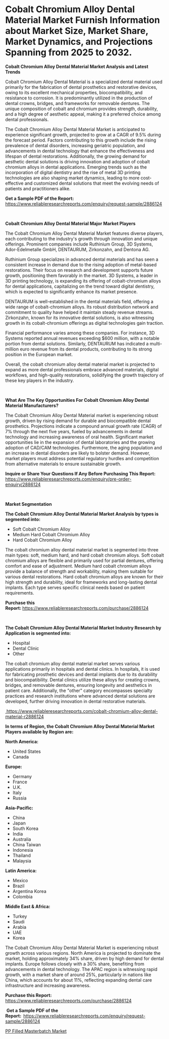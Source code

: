 <p><h1>Cobalt Chromium Alloy Dental Material Market Furnish Information about Market Size, Market Share, Market Dynamics, and Projections Spanning from 2025 to 2032.</h1></p><p><strong>Cobalt Chromium Alloy Dental Material Market Analysis and Latest Trends</strong></p>
<p><p>Cobalt Chromium Alloy Dental Material is a specialized dental material used primarily for the fabrication of dental prosthetics and restorative devices, owing to its excellent mechanical properties, biocompatibility, and resistance to corrosion. It is predominantly utilized in the production of dental crowns, bridges, and frameworks for removable dentures. The unique composition of cobalt and chromium provides strength, durability, and a high degree of aesthetic appeal, making it a preferred choice among dental professionals.</p><p>The Cobalt Chromium Alloy Dental Material Market is anticipated to experience significant growth, projected to grow at a CAGR of 9.5% during the forecast period. Factors contributing to this growth include the rising prevalence of dental disorders, increasing geriatric population, and advancements in dental technology that enhance the effectiveness and lifespan of dental restorations. Additionally, the growing demand for aesthetic dental solutions is driving innovation and adoption of cobalt chromium alloys in dental applications. Emerging trends such as the incorporation of digital dentistry and the rise of metal 3D printing technologies are also shaping market dynamics, leading to more cost-effective and customized dental solutions that meet the evolving needs of patients and practitioners alike.</p></p>
<p><strong>Get a Sample PDF of the Report:&nbsp;</strong> <a href="https://www.reliableresearchreports.com/enquiry/request-sample/2886124?utm_campaign=2756&utm_medium=2&utm_source=Github&utm_content=ia&utm_term=13032025&utm_id=cobalt-chromium-alloy-dental-material">https://www.reliableresearchreports.com/enquiry/request-sample/2886124</a></p>
<p>&nbsp;</p>
<p><strong>Cobalt Chromium Alloy Dental Material Major Market Players</strong></p>
<p><p>The Cobalt Chromium Alloy Dental Material Market features diverse players, each contributing to the industry's growth through innovation and unique offerings. Prominent companies include Ruthinium Group, 3D Systems, Ador-Edelmetalle GmbH, DENTAURUM, Zirkonzahn, and Dentona AG.</p><p>Ruthinium Group specializes in advanced dental materials and has seen a consistent increase in demand due to the rising adoption of metal-based restorations. Their focus on research and development supports future growth, positioning them favorably in the market. 3D Systems, a leader in 3D printing technology, is expanding its offering of cobalt-chromium alloys for dental applications, capitalizing on the trend toward digital dentistry, which is expected to significantly enhance its market presence.</p><p>DENTAURUM is well-established in the dental materials field, offering a wide range of cobalt-chromium alloys. Its robust distribution network and commitment to quality have helped it maintain steady revenue streams. Zirkonzahn, known for its innovative dental solutions, is also witnessing growth in its cobalt-chromium offerings as digital technologies gain traction.</p><p>Financial performance varies among these companies. For instance, 3D Systems reported annual revenues exceeding $600 million, with a notable portion from dental solutions. Similarly, DENTAURUM has indicated a multi-million euro revenue from its dental products, contributing to its strong position in the European market.</p><p>Overall, the cobalt chromium alloy dental material market is projected to expand as more dental professionals embrace advanced materials, digital workflows, and high-quality restorations, solidifying the growth trajectory of these key players in the industry.</p></p>
<p>&nbsp;</p>
<p><strong>What Are The Key Opportunities For Cobalt Chromium Alloy Dental Material Manufacturers?</strong></p>
<p><p>The Cobalt Chromium Alloy Dental Material market is experiencing robust growth, driven by rising demand for durable and biocompatible dental prosthetics. Projections indicate a compound annual growth rate (CAGR) of 7% through the next five years, fueled by advancements in dental technology and increasing awareness of oral health. Significant market opportunities lie in the expansion of dental laboratories and the growing adoption of CAD/CAM technologies. Furthermore, the aging population and an increase in dental disorders are likely to bolster demand. However, market players must address potential regulatory hurdles and competition from alternative materials to ensure sustainable growth.</p></p>
<p><strong>Inquire or Share Your Questions If Any Before Purchasing This Report:</strong> <a href="https://www.reliableresearchreports.com/enquiry/pre-order-enquiry/2886124?utm_campaign=2756&utm_medium=2&utm_source=Github&utm_content=ia&utm_term=13032025&utm_id=cobalt-chromium-alloy-dental-material">https://www.reliableresearchreports.com/enquiry/pre-order-enquiry/2886124</a></p>
<p>&nbsp;</p>
<p><strong>Market Segmentation</strong></p>
<p><strong>The Cobalt Chromium Alloy Dental Material Market Analysis by types is segmented into:</strong></p>
<p><ul><li> Soft Cobalt Chromium Alloy</li><li>Medium Hard Cobalt Chromium Alloy</li><li>Hard Cobalt Chromium Alloy </li></ul></p>
<p><p>The cobalt chromium alloy dental material market is segmented into three main types: soft, medium hard, and hard cobalt chromium alloys. Soft cobalt chromium alloys are flexible and primarily used for partial dentures, offering comfort and ease of adjustment. Medium hard cobalt chromium alloys provide a balance of strength and workability, making them suitable for various dental restorations. Hard cobalt chromium alloys are known for their high strength and durability, ideal for frameworks and long-lasting dental implants. Each type serves specific clinical needs based on patient requirements.</p></p>
<p><strong>Purchase this Report:&nbsp;</strong><a href="https://www.reliableresearchreports.com/purchase/2886124?utm_campaign=2756&utm_medium=2&utm_source=Github&utm_content=ia&utm_term=13032025&utm_id=cobalt-chromium-alloy-dental-material">https://www.reliableresearchreports.com/purchase/2886124</a></p>
<p>&nbsp;</p>
<p><strong>The Cobalt Chromium Alloy Dental Material Market Industry Research by Application is segmented into:</strong></p>
<p><ul><li> Hospital</li><li>Dental Clinic</li><li>Other </li></ul></p>
<p><p>The cobalt chromium alloy dental material market serves various applications primarily in hospitals and dental clinics. In hospitals, it is used for fabricating prosthetic devices and dental implants due to its durability and biocompatibility. Dental clinics utilize these alloys for creating crowns, bridges, and removable dentures, ensuring longevity and aesthetics in patient care. Additionally, the "other" category encompasses specialty practices and research institutions where advanced dental solutions are developed, further driving innovation in dental restorative materials.</p></p>
<p><a href="https://www.reliableresearchreports.com/cobalt-chromium-alloy-dental-material-r2886124?utm_campaign=2756&utm_medium=2&utm_source=Github&utm_content=ia&utm_term=13032025&utm_id=cobalt-chromium-alloy-dental-material">&nbsp;https://www.reliableresearchreports.com/cobalt-chromium-alloy-dental-material-r2886124</a></p>
<p><strong>In terms of Region, the Cobalt Chromium Alloy Dental Material Market Players available by Region are:</strong></p>
<p>
    <p> <strong> North America: </strong>
        <ul>
            <li>United States</li>
            <li>Canada</li>
        </ul>
        </p> 
    <p> <strong> Europe: </strong>
        <ul>
            <li>Germany</li>
            <li>France</li>
            <li>U.K.</li>
            <li>Italy</li>
            <li>Russia</li>
        </ul>
        </p> 
    <p> <strong> Asia-Pacific: </strong>
        <ul>
            <li>China</li>
            <li>Japan</li>
            <li>South Korea</li>
            <li>India</li>
            <li>Australia</li>
            <li>China Taiwan</li>
            <li>Indonesia</li>
            <li>Thailand</li>
            <li>Malaysia</li>
        </ul>
        </p> 
    <p> <strong> Latin America: </strong>
        <ul>
            <li>Mexico</li>
            <li>Brazil</li>
            <li>Argentina Korea</li>
            <li>Colombia</li>
        </ul>
        </p> 
    <p> <strong> Middle East & Africa: </strong>
        <ul>
            <li>Turkey</li>
            <li>Saudi</li>
            <li>Arabia</li>
            <li>UAE</li>
            <li>Korea</li>
        </ul>
    </p>
    </p>
<p><p>The Cobalt Chromium Alloy Dental Material Market is experiencing robust growth across various regions. North America is projected to dominate the market, holding approximately 34% share, driven by high demand for dental implants. Europe follows closely with a 30% share, benefiting from advancements in dental technology. The APAC region is witnessing rapid growth, with a market share of around 25%, particularly in nations like China, which accounts for about 11%, reflecting expanding dental care infrastructure and increasing awareness.</p></p>
<p><strong>Purchase this Report: </strong><a href="https://www.reliableresearchreports.com/purchase/2886124?utm_campaign=2756&utm_medium=2&utm_source=Github&utm_content=ia&utm_term=13032025&utm_id=cobalt-chromium-alloy-dental-material">https://www.reliableresearchreports.com/purchase/2886124</a></p>
<p>&nbsp;<strong>Get a Sample PDF of the Report:&nbsp;&nbsp;</strong><a href="https://www.reliableresearchreports.com/enquiry/request-sample/2886124?utm_campaign=2756&utm_medium=2&utm_source=Github&utm_content=ia&utm_term=13032025&utm_id=cobalt-chromium-alloy-dental-material">https://www.reliableresearchreports.com/enquiry/request-sample/2886124</a></p>
<p><strong></strong></p>
<p><p><a href="https://github.com/rodinayygacklezi/Market-Research-Report-List-1/blob/main/pp-filled-masterbatch-market.md?utm_campaign=2756&utm_medium=2&utm_source=Github&utm_content=ia&utm_term=13032025&utm_id=cobalt-chromium-alloy-dental-material">PP Filled Masterbatch Market</a></p></p>